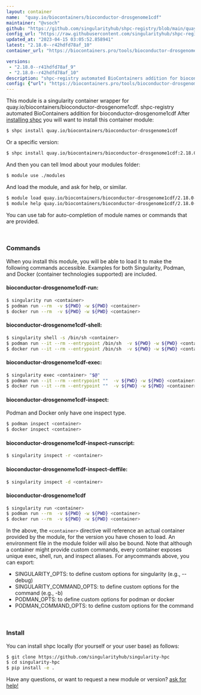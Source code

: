 ```yaml
---
layout: container
name:  "quay.io/biocontainers/bioconductor-drosgenome1cdf"
maintainer: "@vsoch"
github: "https://github.com/singularityhub/shpc-registry/blob/main/quay.io/biocontainers/bioconductor-drosgenome1cdf/container.yaml"
config_url: "https://raw.githubusercontent.com/singularityhub/shpc-registry/main/quay.io/biocontainers/bioconductor-drosgenome1cdf/container.yaml"
updated_at: "2023-04-15 03:05:52.858941"
latest: "2.18.0--r42hdfd78af_10"
container_url: "https://biocontainers.pro/tools/bioconductor-drosgenome1cdf"

versions:
 - "2.18.0--r41hdfd78af_9"
 - "2.18.0--r42hdfd78af_10"
description: "shpc-registry automated BioContainers addition for bioconductor-drosgenome1cdf"
config: {"url": "https://biocontainers.pro/tools/bioconductor-drosgenome1cdf", "maintainer": "@vsoch", "description": "shpc-registry automated BioContainers addition for bioconductor-drosgenome1cdf", "latest": {"2.18.0--r42hdfd78af_10": "sha256:d7b72ce0ccfb3216cd975c07d755dab8f0c0d113728f5664d6edf0fbfba4e72c"}, "tags": {"2.18.0--r41hdfd78af_9": "sha256:700058eb6f84fedc88d16c46cef6b88aee24fabe7d25e3e90d6c5f74b28c8851", "2.18.0--r42hdfd78af_10": "sha256:d7b72ce0ccfb3216cd975c07d755dab8f0c0d113728f5664d6edf0fbfba4e72c"}, "docker": "quay.io/biocontainers/bioconductor-drosgenome1cdf"}
---
```


This module is a singularity container wrapper for quay.io/biocontainers/bioconductor-drosgenome1cdf.
shpc-registry automated BioContainers addition for bioconductor-drosgenome1cdf
After [installing shpc](#install) you will want to install this container module:


```bash
$ shpc install quay.io/biocontainers/bioconductor-drosgenome1cdf
```

Or a specific version:

```bash
$ shpc install quay.io/biocontainers/bioconductor-drosgenome1cdf:2.18.0--r42hdfd78af_10
```

And then you can tell lmod about your modules folder:

```bash
$ module use ./modules
```

And load the module, and ask for help, or similar.

```bash
$ module load quay.io/biocontainers/bioconductor-drosgenome1cdf/2.18.0--r42hdfd78af_10
$ module help quay.io/biocontainers/bioconductor-drosgenome1cdf/2.18.0--r42hdfd78af_10
```

You can use tab for auto-completion of module names or commands that are provided.

<br>

### Commands

When you install this module, you will be able to load it to make the following commands accessible.
Examples for both Singularity, Podman, and Docker (container technologies supported) are included.

#### bioconductor-drosgenome1cdf-run:

```bash
$ singularity run <container>
$ podman run --rm  -v ${PWD} -w ${PWD} <container>
$ docker run --rm  -v ${PWD} -w ${PWD} <container>
```

#### bioconductor-drosgenome1cdf-shell:

```bash
$ singularity shell -s /bin/sh <container>
$ podman run --it --rm --entrypoint /bin/sh  -v ${PWD} -w ${PWD} <container>
$ docker run --it --rm --entrypoint /bin/sh  -v ${PWD} -w ${PWD} <container>
```

#### bioconductor-drosgenome1cdf-exec:

```bash
$ singularity exec <container> "$@"
$ podman run --it --rm --entrypoint ""  -v ${PWD} -w ${PWD} <container> "$@"
$ docker run --it --rm --entrypoint ""  -v ${PWD} -w ${PWD} <container> "$@"
```

#### bioconductor-drosgenome1cdf-inspect:

Podman and Docker only have one inspect type.

```bash
$ podman inspect <container>
$ docker inspect <container>
```

#### bioconductor-drosgenome1cdf-inspect-runscript:

```bash
$ singularity inspect -r <container>
```

#### bioconductor-drosgenome1cdf-inspect-deffile:

```bash
$ singularity inspect -d <container>
```



#### bioconductor-drosgenome1cdf

```bash
$ singularity run <container>
$ podman run --rm  -v ${PWD} -w ${PWD} <container>
$ docker run --rm  -v ${PWD} -w ${PWD} <container>
```


In the above, the `<container>` directive will reference an actual container provided
by the module, for the version you have chosen to load. An environment file in the
module folder will also be bound. Note that although a container
might provide custom commands, every container exposes unique exec, shell, run, and
inspect aliases. For anycommands above, you can export:

 - SINGULARITY_OPTS: to define custom options for singularity (e.g., --debug)
 - SINGULARITY_COMMAND_OPTS: to define custom options for the command (e.g., -b)
 - PODMAN_OPTS: to define custom options for podman or docker
 - PODMAN_COMMAND_OPTS: to define custom options for the command

<br>

### Install

You can install shpc locally (for yourself or your user base) as follows:

```bash
$ git clone https://github.com/singularityhub/singularity-hpc
$ cd singularity-hpc
$ pip install -e .
```

Have any questions, or want to request a new module or version? [ask for help!](https://github.com/singularityhub/singularity-hpc/issues)